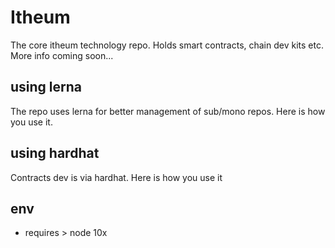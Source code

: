 # Itheum 
The core itheum technology repo. Holds smart contracts, chain dev kits etc. More info coming soon...

## using lerna
The repo uses lerna for better management of sub/mono repos. Here is how you use it.

## using hardhat
Contracts dev is via hardhat. Here is how you use it

## env
- requires > node 10x